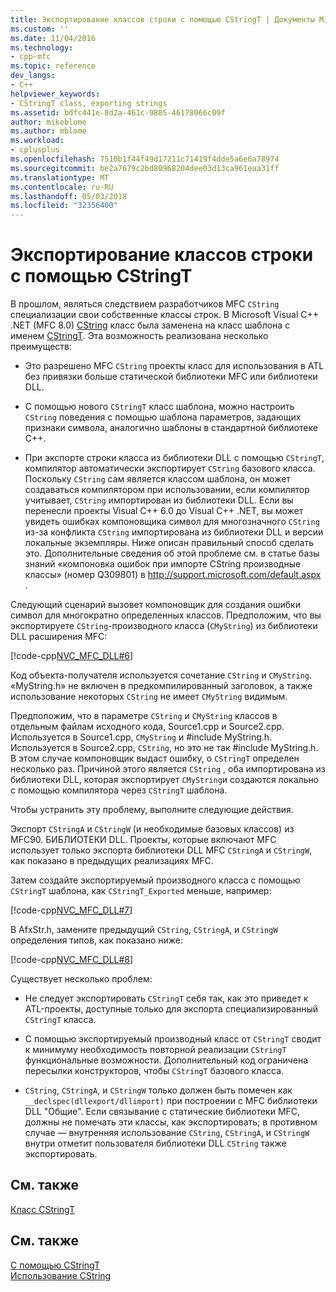 ```yaml
---
title: Экспортирование классов строки с помощью CStringT | Документы Microsoft
ms.custom: ''
ms.date: 11/04/2016
ms.technology:
- cpp-mfc
ms.topic: reference
dev_langs:
- C++
helpviewer_keywords:
- CStringT class, exporting strings
ms.assetid: bdfc441e-8d2a-461c-9885-46178066c09f
author: mikeblome
ms.author: mblome
ms.workload:
- cplusplus
ms.openlocfilehash: 7510b1f44f49d17211c71419f4dde5a6e6a78974
ms.sourcegitcommit: be2a7679c2bd80968204dee03d13ca961eaa31ff
ms.translationtype: MT
ms.contentlocale: ru-RU
ms.lasthandoff: 05/03/2018
ms.locfileid: "32356400"
---
```

# <a name="exporting-string-classes-using-cstringt"></a>Экспортирование классов строки с помощью CStringT
В прошлом, являться следствием разработчиков MFC `CString` специализации свои собственные классы строк. В Microsoft Visual C++ .NET (MFC 8.0) [CString](../atl-mfc-shared/using-cstring.md) класс была заменена на класс шаблона с именем [CStringT](../atl-mfc-shared/reference/cstringt-class.md). Эта возможность реализована несколько преимуществ:  
  
-   Это разрешено MFC `CString` проекты класс для использования в ATL без привязки больше статической библиотеки MFC или библиотеки DLL.  
  
-   С помощью нового `CStringT` класс шаблона, можно настроить `CString` поведения с помощью шаблона параметров, задающих признаки символа, аналогично шаблоны в стандартной библиотеке C++.  
  
-   При экспорте строки класса из библиотеки DLL с помощью `CStringT`, компилятор автоматически экспортирует `CString` базового класса. Поскольку `CString` сам является классом шаблона, он может создаваться компилятором при использовании, если компилятор учитывает, `CString` импортирован из библиотеки DLL. Если вы перенесли проекты Visual C++ 6.0 до Visual C++ .NET, вы может увидеть ошибках компоновщика символ для многозначного `CString` из-за конфликта `CString` импортирована из библиотеки DLL и версии локальные экземпляры. Ниже описан правильный способ сделать это. Дополнительные сведения об этой проблеме см. в статье базы знаний «компоновка ошибок при импорте CString производные классы» (номер Q309801) в [ http://support.microsoft.com/default.aspx ](http://support.microsoft.com/default.aspx).  
  
 Следующий сценарий вызовет компоновщик для создания ошибки символ для многократно определенных классов. Предположим, что вы экспортируете `CString`-производного класса (`CMyString`) из библиотеки DLL расширения MFC:  
  
 [!code-cpp[NVC_MFC_DLL#6](../atl-mfc-shared/codesnippet/cpp/exporting-string-classes-using-cstringt_1.cpp)]  
  
 Код объекта-получателя используется сочетание `CString` и `CMyString`. «MyString.h» не включен в предкомпилированный заголовок, а также использование некоторых `CString` не имеет `CMyString` видимым.  
  
 Предположим, что в параметре `CString` и `CMyString` классов в отдельным файлам исходного кода, Source1.cpp и Source2.cpp. Используется в Source1.cpp, `CMyString` и #include MyString.h. Используется в Source2.cpp, `CString`, но это не так #include MyString.h. В этом случае компоновщик выдаст ошибку, о `CStringT` определен несколько раз. Причиной этого является `CString` , оба импортирована из библиотеки DLL, которая экспортирует `CMyString`и создаются локально с помощью компилятора через `CStringT` шаблона.  
  
 Чтобы устранить эту проблему, выполните следующие действия.  
  
 Экспорт `CStringA` и `CStringW` (и необходимые базовых классов) из MFC90. БИБЛИОТЕКИ DLL. Проекты, которые включают MFC использует только экспорта библиотеки DLL MFC `CStringA` и `CStringW`, как показано в предыдущих реализациях MFC.  
  
 Затем создайте экспортируемый производного класса с помощью `CStringT` шаблона, как `CStringT_Exported` меньше, например:  
  
 [!code-cpp[NVC_MFC_DLL#7](../atl-mfc-shared/codesnippet/cpp/exporting-string-classes-using-cstringt_2.cpp)]  
  
 В AfxStr.h, замените предыдущий `CString`, `CStringA`, и `CStringW` определения типов, как показано ниже:  
  
 [!code-cpp[NVC_MFC_DLL#8](../atl-mfc-shared/codesnippet/cpp/exporting-string-classes-using-cstringt_3.cpp)]  
  
 Существует несколько проблем:  
  
-   Не следует экспортировать `CStringT` себя так, как это приведет к ATL-проекты, доступные только для экспорта специализированный `CStringT` класса.  
  
-   С помощью экспортируемый производный класс от `CStringT` сводит к минимуму необходимость повторной реализации `CStringT` функциональные возможности. Дополнительный код ограничена пересылки конструкторов, чтобы `CStringT` базового класса.  
  
-   `CString`, `CStringA`, и `CStringW` только должен быть помечен как `__declspec(dllexport/dllimport)` при построении с MFC библиотеки DLL "Общие". Если связывание с статические библиотеки MFC, должны не помечать эти классы, как экспортировать; в противном случае — внутренняя использование `CString`, `CStringA`, и `CStringW` внутри отметит пользователя библиотеки DLL `CString` также экспортировать.  
  
## <a name="related-topics"></a>См. также  
 [Класс CStringT](../atl-mfc-shared/reference/cstringt-class.md)  
  
## <a name="see-also"></a>См. также  
 [С помощью CStringT](../atl-mfc-shared/using-cstringt.md)   
 [Использование CString](../atl-mfc-shared/using-cstring.md)


